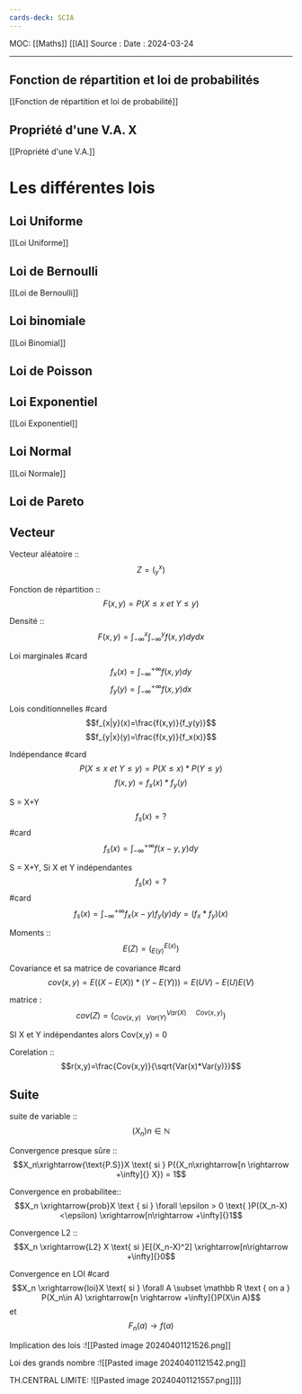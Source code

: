 ```yaml
---
cards-deck: SCIA
---
```

MOC: [[Maths]] [[IA]]
Source :
Date : 2024-03-24
***

## Fonction de répartition et loi de probabilités
[[Fonction de répartition et loi de probabilité]]

## Propriété d'une V.A. X
[[Propriété d'une V.A.]]

# Les différentes lois
## Loi Uniforme
[[Loi Uniforme]]

## Loi de Bernoulli
[[Loi de Bernoulli]]

## **Loi binomiale**
[[Loi Binomial]]

## Loi de Poisson

## Loi Exponentiel
[[Loi Exponentiel]]

## Loi Normal
[[Loi Normale]]

## Loi de Pareto


## Vecteur

Vecteur aléatoire :: $$Z = (_y^x)$$

Fonction de répartition :: $$F(x,y) = P(X\le x ~et~ Y\le y)$$

Densité :: $$F(x,y) = \int_{-\infty}^x\int_{-\infty}^y f(x,y)dydx$$

Loi marginales #card 
$$f_x(x) = \int_{-\infty}^{+\infty} f(x,y)dy$$
$$f_y(y) = \int_{-\infty}^{+\infty} f(x,y)dx$$

Lois conditionnelles #card 
$$f_{x|y}(x)=\frac{f(x,y)}{f_y(y)}$$
$$f_{y|x}(y)=\frac{f(x,y)}{f_x(x)}$$

Indépendance #card 
$$P(X\le x ~et~ Y\le y) = P(X\le x)*P(Y\le y)$$
$$f(x,y) = f_x(x) * f_y(y)$$

S = X+Y $$f_s(x) = ?$$
#card 
$$f_s(x) = \int_{-\infty}^{+\infty}f(x-y,y)dy$$

S = X+Y, Si X et Y indépendantes $$f_s(x) = ?$$
#card 
$$f_s(x) = \int_{-\infty}^{+\infty}f_x(x-y)f_y(y)dy = (f_x*f_y)(x)$$

Moments :: $$E(Z) = (_{E(y)}^{E(x)})$$

Covariance et sa matrice de covariance #card 
$$cov(x,y) = E((X-E(X))*(Y-E(Y))) = E(UV) - E(U)E(V)$$

matrice : 
$$cov(Z) = (_{Cov(x,y)\ \ \ Var(Y)}^{Var(X)\ \ \ \ \ Cov(x,y)})$$

SI X et Y indépendantes alors Cov(x,y) = 0

Corelation :: $$r(x,y)=\frac{Cov(x,y)}{\sqrt{Var(x)*Var(y)}}$$

## Suite

suite de variable :: $$(X_n)n\in \mathbb N$$

Convergence presque sûre :: $$X_n\xrightarrow{\text{P.S}}X \text{ si } P({X_n\xrightarrow[n \rightarrow +\infty]{} X}) = 1$$

Convergence en probabilitee:: $$X_n \xrightarrow{prob}X \text { si } \forall \epsilon > 0 \text{ }P((X_n-X)<\epsilon) \xrightarrow[n\rightarrow +\infty]{}1$$

Convergence L2 :: $$X_n \xrightarrow{L2} X \text{ si }E[(X_n-X)^2] \xrightarrow[n\rightarrow +\infty]{}0$$

Convergence en LOI 
#card 
$$X_n \xrightarrow{loi}X \text{ si } \forall A \subset \mathbb R \text { on a } P(X_n\in A) \xrightarrow[n \rightarrow +\infty]{}P(X\in A)$$
et
$$F_n(a)\rightarrow f(a)$$

Implication des lois :![[Pasted image 20240401121526.png]]


Loi des grands nombre :![[Pasted image 20240401121542.png]]


TH.CENTRAL LIMITE:
![[Pasted image 20240401121557.png]]]]